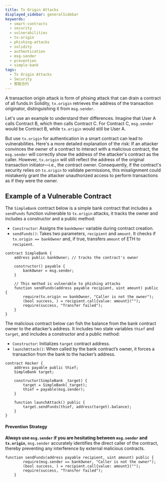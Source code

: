 ```yaml
---
title: Tx Origin Attacks
displayed_sidebar: generalSidebar
keywords:
  - smart-contracts
  - security
  - vulnerabilities
  - tx-origin
  - phishing-attacks
  - solidity
  - authentication
  - msg-sender
  - prevention
  - simple-bank
tags:
  - Tx Origin Attacks
  - Security
  - 智能合约
---
```


A transaction origin attack is form of phising attack that can drain a contract of all funds.In Solidity, `tx.origin` retrieves the address of the transaction originator, distinguishing it from `msg.sender`.

Let's use an example to understand their differences. Imagine that User A calls Contract B, which then calls Contract C. For Contract C, `msg.sender` would be Contract B, while `tx.origin` would still be User A.

But use `tx.origin` for authentication in a smart contract can lead to vulnerabilities. Here's a more detailed explanation of the risk: If an attacker convinces the owner of a contract to interact with a malicious contract, the `msg.sender` will correctly show the address of the attacker's contract as the caller. However, `tx.origin` will still reflect the address of the original transaction initiator—i.e., the contract owner. Consequently, if the contract's security relies on `tx.origin` to validate permissions, this misalignment could mistakenly grant the attacker unauthorized access to perform transactions as if they were the owner.

## Example of a Vulnerable Contract

The `SimpleBank` contract below is a simple bank contract that includes a `sendFunds` function vulnerable to `tx.origin` attacks, it tracks the owner and includes a constructor and a public method:

- `Constructor`: Assigns the `bankOwner` variable during contract creation.
- `sendFunds()`: Takes two parameters, `recipient` and `amount`. It checks if `tx.origin == bankOwner` and, if true, transfers `amount` of ETH to `recipient`.

```solidity
contract SimpleBank {
    address public bankOwner; // tracks the contract's owner

    constructor() payable {
        bankOwner = msg.sender;
    }

    // This method is vulnerable to phishing attacks
    function sendFunds(address payable recipient, uint amount) public {
        require(tx.origin == bankOwner, "Caller is not the owner");
        (bool success, ) = recipient.call{value: amount}("");
        require(success, "Transfer failed");
    }
}
```

The malicious contract below can fish the balance from the bank contract owner to the attacker’s address. It includes two state variables `thief` and `target`, and includes a constructor and a public method:

- `Constructor`: Initializes `target` contract address.
- `launchAttack()`: When called by the bank contract’s owner, it forces a transaction from the bank to the hacker’s address.

```solidity
contract Hacker {
    address payable public thief;
    SimpleBank target;

    constructor(SimpleBank _target) {
        target = SimpleBank(_target);
        thief = payable(msg.sender);
    }

    function launchAttack() public {
        target.sendFunds(thief, address(target).balance);
    }
}
```

#### Prevention Strategy

**Always use `msg.sender` if you are hesitating between `msg.sender` and `tx.origin`**, `msg.sender` accurately identifies the direct caller of the contract, thereby preventing any interference by external malicious contracts.

```solidity
function sendFunds(address payable recipient, uint amount) public {
        require(msg.sender == bankOwner, "Caller is not the owner");
        (bool success, ) = recipient.call{value: amount}("");
        require(success, "Transfer failed");
    }
```
